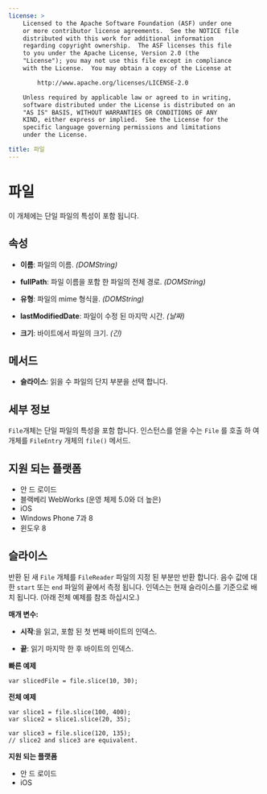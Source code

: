 ```yaml
---
license: >
    Licensed to the Apache Software Foundation (ASF) under one
    or more contributor license agreements.  See the NOTICE file
    distributed with this work for additional information
    regarding copyright ownership.  The ASF licenses this file
    to you under the Apache License, Version 2.0 (the
    "License"); you may not use this file except in compliance
    with the License.  You may obtain a copy of the License at

        http://www.apache.org/licenses/LICENSE-2.0

    Unless required by applicable law or agreed to in writing,
    software distributed under the License is distributed on an
    "AS IS" BASIS, WITHOUT WARRANTIES OR CONDITIONS OF ANY
    KIND, either express or implied.  See the License for the
    specific language governing permissions and limitations
    under the License.

title: 파일
---
```


# 파일

이 개체에는 단일 파일의 특성이 포함 됩니다.

## 속성

*   **이름**: 파일의 이름. *(DOMString)*

*   **fullPath**: 파일 이름을 포함 한 파일의 전체 경로. *(DOMString)*

*   **유형**: 파일의 mime 형식을. *(DOMString)*

*   **lastModifiedDate**: 파일이 수정 된 마지막 시간. *(날짜)*

*   **크기**: 바이트에서 파일의 크기. *(긴)*

## 메서드

*   **슬라이스**: 읽을 수 파일의 단지 부분을 선택 합니다.

## 세부 정보

`File`개체는 단일 파일의 특성을 포함 합니다. 인스턴스를 얻을 수는 `File` 를 호출 하 여 개체를 `FileEntry` 개체의 `file()` 메서드.

## 지원 되는 플랫폼

*   안 드 로이드
*   블랙베리 WebWorks (운영 체제 5.0와 더 높은)
*   iOS
*   Windows Phone 7과 8
*   윈도우 8

## 슬라이스

반환 된 새 `File` 개체를 `FileReader` 파일의 지정 된 부분만 반환 합니다. 음수 값에 대 한 `start` 또는 `end` 파일의 끝에서 측정 됩니다. 인덱스는 현재 슬라이스를 기준으로 배치 됩니다. (아래 전체 예제를 참조 하십시오.)

**매개 변수:**

*   **시작**:을 읽고, 포함 된 첫 번째 바이트의 인덱스.

*   **끝**: 읽기 마지막 한 후 바이트의 인덱스.

**빠른 예제**

    var slicedFile = file.slice(10, 30);
    

**전체 예제**

    var slice1 = file.slice(100, 400);
    var slice2 = slice1.slice(20, 35);
    
    var slice3 = file.slice(120, 135);
    // slice2 and slice3 are equivalent.
    

**지원 되는 플랫폼**

*   안 드 로이드
*   iOS